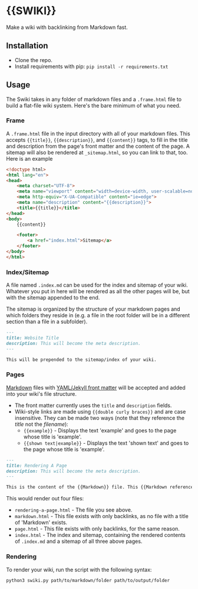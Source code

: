 # {{SWIKI}}

Make a wiki with backlinking from Markdown fast.

## Installation

* Clone the repo.
* Install requirements with pip: `pip install -r requirements.txt`

## Usage

The Swiki takes in any folder of markdown files and a `.frame.html` file to build a flat-file wiki system. Here's the bare minimum of what you need.

### Frame

A `.frame.html` file in the input directory with all of your markdown files. This accepts `{{title}}`, `{{description}}`, and `{{content}}` tags, to fill in the title and description from the page's front matter and the content of the page. A sitemap will also be rendered at `_sitemap.html`, so you can link to that, too. Here is an example 

```html
<!doctype html>
<html lang="en">
<head>
    <meta charset="UTF-8">
    <meta name="viewport" content="width=device-width, user-scalable=no, initial-scale=1.0, maximum-scale=1.0, minimum-scale=1.0">
    <meta http-equiv="X-UA-Compatible" content="ie=edge">
    <meta name="description" content="{{description}}">
    <title>{{title}}</title>
</head>
<body>
    {{content}}

    <footer>
        <a href="index.html">Sitemap</a>
    </footer>
</body>
</html>
```

### Index/Sitemap

A file named `.index.md` can be used for the index and sitemap of your wiki. Whatever you put in here will be rendered as all the other pages will be, but with the sitemap appended to the end.

The sitemap is organized by the structure of your markdown pages and which folders they reside in (e.g. a file in the root folder will be in a different section than a file in a subfolder).

```markdown
---
title: Website Title
description: This will become the meta description.
---

This will be prepended to the sitemap/index of your wiki.
```

### Pages

[Markdown](https://spec.commonmark.org/0.29/) files with [YAML/Jekyll front matter](https://jekyllrb.com/docs/front-matter/) will be accepted and added into your wiki's file structure. 

* The front matter currently uses the `title` and `description` fields.
* Wiki-style links are made using `{{double curly braces}}` and are case insensitive. They can be made two ways (note that they reference the *title* not the *filename*):
    * `{{example}}` - Displays the text 'example' and goes to the page whose title is 'example'.
    * `{{shown text|example}}` - Displays the text 'shown text' and goes to the page whose title is 'example'.

```markdown
---
title: Rendering A Page
description: This will become the meta description.
---

This is the content of the {{Markdown}} file. This {{Markdown reference|Markdown}} doesn't exist, but the {{page}} will.
```

This would render out four files:

* `rendering-a-page.html` - The file you see above.
* `markdown.html` - This file exists with only backlinks, as no file with a title of 'Markdown' exists.
* `page.html` - This file exists with only backlinks, for the same reason.
* `index.html` - The index and sitemap, containing the rendered contents of `.index.md` and a sitemap of all three above pages.

### Rendering

To render your wiki, run the script with the following syntax:

```bash
python3 swiki.py path/to/markdown/folder path/to/output/folder
```

